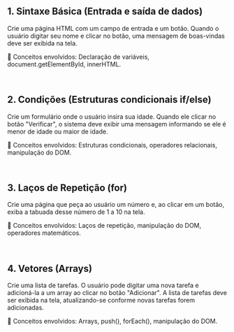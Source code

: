 ## 1. Sintaxe Básica (Entrada e saída de dados)
Crie uma página HTML com um campo de entrada e um botão. Quando o usuário digitar seu nome e clicar no botão, uma mensagem de boas-vindas deve ser exibida na tela.  

📌 Conceitos envolvidos: Declaração de variáveis, document.getElementById, innerHTML.  

<br>

## 2. Condições (Estruturas condicionais if/else)
Crie um formulário onde o usuário insira sua idade. Quando ele clicar no botão "Verificar", o sistema deve exibir uma mensagem informando se ele é menor de idade ou maior de idade.  

📌 Conceitos envolvidos: Estruturas condicionais, operadores relacionais, manipulação do DOM.  

<br>

## 3. Laços de Repetição (for)
Crie uma página que peça ao usuário um número e, ao clicar em um botão, exiba a tabuada desse número de 1 a 10 na tela.  

📌 Conceitos envolvidos: Laços de repetição, manipulação do DOM, operadores matemáticos.  

<br>

## 4. Vetores (Arrays)
Crie uma lista de tarefas. O usuário pode digitar uma nova tarefa e adicioná-la a um array ao clicar no botão "Adicionar". A lista de tarefas deve ser exibida na tela, atualizando-se conforme novas tarefas forem adicionadas.  

📌 Conceitos envolvidos: Arrays, push(), forEach(), manipulação do DOM.  
